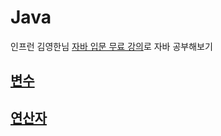 # Java
인프런 김영한님 [자바 입문 무료 강의](https://inf.run/2zsZz)로 자바 공부해보기

## [변수](variable/README.md)
## [연산자](operator/README.md)

